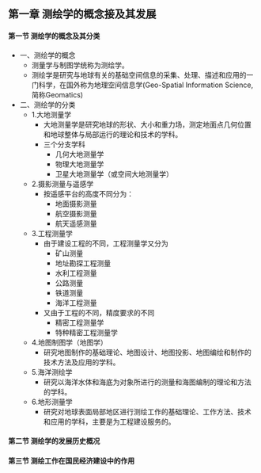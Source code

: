 ## 第一章 测绘学的概念接及其发展
#### 第一节 测绘学的概念及其分类
- 一、测绘学的概念
	- 测量学与制图学统称为测绘学。
	- 测绘学是研究与地球有关的基础空间信息的采集、处理、描述和应用的一门科学，在国外称为地理空间信息学(Geo-Spatial Information Science, 简称Geomatics)
- 二、测绘学的分类
	- 1.大地测量学
		- 大地测量学是研究地球的形状、大小和重力场，测定地面点几何位置和地球整体与局部运行的理论和技术的学科。
		- 三个分支学科
			- 几何大地测量学
			- 物理大地测量学
			- 卫星大地测量学（或空间大地测量学）
	- 2.摄影测量与遥感学
		- 按遥感平台的高度不同分为：
			- 地面摄影测量
			- 航空摄影测量
			- 航天遥感测量
	- 3.工程测量学
		- 由于建设工程的不同，工程测量学又分为
			- 矿山测量
			- 地址勘探工程测量
			- 水利工程测量
			- 公路测量
			- 铁道测量
			- 海洋工程测量
		- 又由于工程的不同，精度要求的不同
			- 精密工程测量学
			- 特种精密工程测量学
	- 4.地图制图学（地图学）
		- 研究地图制作的基础理论、地图设计、地图投影、地图编绘和制作的技术方法及应用的学科。
	- 5.海洋测绘学
		- 研究以海洋水体和海底为对象所进行的测量和海图编制的理论和方法的学科。
	- 6.地形测量学
		- 研究对地球表面局部地区进行测绘工作的基础理论、工作方法、技术和应用的学科，主要是为工程建设服务的。
#### 第二节 测绘学的发展历史概况
#### 第三节 测绘工作在国民经济建设中的作用
